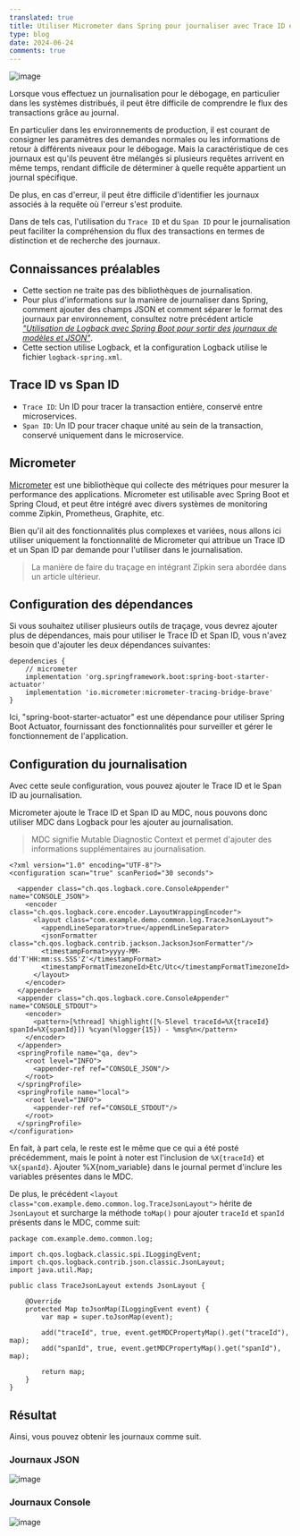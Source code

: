 ```yaml
---
translated: true
title: Utiliser Micrometer dans Spring pour journaliser avec Trace ID et Span ID
type: blog
date: 2024-06-24
comments: true
---
```

![image](/images/spring/trace-id-and-span-id-logging-1719164294946.png)

Lorsque vous effectuez un journalisation pour le débogage, en particulier dans les systèmes distribués, il peut être difficile de comprendre le flux des transactions grâce au journal.

En particulier dans les environnements de production, il est courant de consigner les paramètres des demandes normales ou les informations de retour à différents niveaux pour le débogage. Mais la caractéristique de ces journaux est qu'ils peuvent être mélangés si plusieurs requêtes arrivent en même temps, rendant difficile de déterminer à quelle requête appartient un journal spécifique.

De plus, en cas d'erreur, il peut être difficile d'identifier les journaux associés à la requête où l'erreur s'est produite.

Dans de tels cas, l'utilisation du `Trace ID` et du `Span ID` pour le journalisation peut faciliter la compréhension du flux des transactions en termes de distinction et de recherche des journaux.

## Connaissances préalables
- Cette section ne traite pas des bibliothèques de journalisation.
- Pour plus d'informations sur la manière de journaliser dans Spring, comment ajouter des champs JSON et comment séparer le format des journaux par environnement, consultez notre précédent article [_"Utilisation de Logback avec Spring Boot pour sortir des journaux de modèles et JSON"_](/blog/spring/logback_json).
- Cette section utilise Logback, et la configuration Logback utilise le fichier `logback-spring.xml`.

## Trace ID vs Span ID
- `Trace ID`: Un ID pour tracer la transaction entière, conservé entre microservices.
- `Span ID`: Un ID pour tracer chaque unité au sein de la transaction, conservé uniquement dans le microservice.

## Micrometer
[Micrometer](https://micrometer.io/) est une bibliothèque qui collecte des métriques pour mesurer la performance des applications. Micrometer est utilisable avec Spring Boot et Spring Cloud, et peut être intégré avec divers systèmes de monitoring comme Zipkin, Prometheus, Graphite, etc.

Bien qu'il ait des fonctionnalités plus complexes et variées, nous allons ici utiliser uniquement la fonctionnalité de Micrometer qui attribue un Trace ID et un Span ID par demande pour l'utiliser dans le journalisation.
> La manière de faire du traçage en intégrant Zipkin sera abordée dans un article ultérieur.

## Configuration des dépendances
Si vous souhaitez utiliser plusieurs outils de traçage, vous devrez ajouter plus de dépendances, mais pour utiliser le Trace ID et Span ID, vous n'avez besoin que d'ajouter les deux dépendances suivantes:

```gradle{filename="build.gradle"}
dependencies {
    // micrometer
    implementation 'org.springframework.boot:spring-boot-starter-actuator'
    implementation 'io.micrometer:micrometer-tracing-bridge-brave'
}
```

Ici, "spring-boot-starter-actuator" est une dépendance pour utiliser Spring Boot Actuator, fournissant des fonctionnalités pour surveiller et gérer le fonctionnement de l'application.

## Configuration du journalisation
Avec cette seule configuration, vous pouvez ajouter le Trace ID et le Span ID au journalisation.

Micrometer ajoute le Trace ID et Span ID au MDC, nous pouvons donc utiliser MDC dans Logback pour les ajouter au journalisation.
> MDC signifie Mutable Diagnostic Context et permet d'ajouter des informations supplémentaires au journalisation.

```xml{filename="src/main/resources/logback-spring.xml"}
<?xml version="1.0" encoding="UTF-8"?>
<configuration scan="true" scanPeriod="30 seconds">

  <appender class="ch.qos.logback.core.ConsoleAppender" name="CONSOLE_JSON">
    <encoder class="ch.qos.logback.core.encoder.LayoutWrappingEncoder">
      <layout class="com.example.demo.common.log.TraceJsonLayout">
        <appendLineSeparator>true</appendLineSeparator>
        <jsonFormatter class="ch.qos.logback.contrib.jackson.JacksonJsonFormatter"/>
        <timestampFormat>yyyy-MM-dd'T'HH:mm:ss.SSS'Z'</timestampFormat>
        <timestampFormatTimezoneId>Etc/Utc</timestampFormatTimezoneId>
      </layout>
    </encoder>
  </appender>
  <appender class="ch.qos.logback.core.ConsoleAppender" name="CONSOLE_STDOUT">
    <encoder>
      <pattern>[%thread] %highlight([%-5level traceId=%X{traceId} spanId=%X{spanId}]) %cyan(%logger{15}) - %msg%n</pattern>
    </encoder>
  </appender>
  <springProfile name="qa, dev">
    <root level="INFO">
      <appender-ref ref="CONSOLE_JSON"/>
    </root>
  </springProfile>
  <springProfile name="local">
    <root level="INFO">
      <appender-ref ref="CONSOLE_STDOUT"/>
    </root>
  </springProfile>
</configuration>
```

En fait, à part cela, le reste est le même que ce qui a été posté précédemment, mais le point à noter est l'inclusion de `%X{traceId}` et `%X{spanId}`. Ajouter %X{nom_variable} dans le journal permet d'inclure les variables présentes dans le MDC.

De plus, le précédent `<layout class="com.example.demo.common.log.TraceJsonLayout">` hérite de `JsonLayout` et surcharge la méthode `toMap()` pour ajouter `traceId` et `spanId` présents dans le MDC, comme suit:

```java{filename="TraceJsonLayout.java"}
package com.example.demo.common.log;

import ch.qos.logback.classic.spi.ILoggingEvent;
import ch.qos.logback.contrib.json.classic.JsonLayout;
import java.util.Map;

public class TraceJsonLayout extends JsonLayout {

    @Override
    protected Map toJsonMap(ILoggingEvent event) {
        var map = super.toJsonMap(event);

        add("traceId", true, event.getMDCPropertyMap().get("traceId"), map);
        add("spanId", true, event.getMDCPropertyMap().get("spanId"), map);

        return map;
    }
}
```

## Résultat
Ainsi, vous pouvez obtenir les journaux comme suit.

### Journaux JSON
![image](/images/spring/trace-id-and-span-id-logging-1719163927752.png)

### Journaux Console
![image](/images/spring/trace-id-and-span-id-logging-1719163985720.png)
